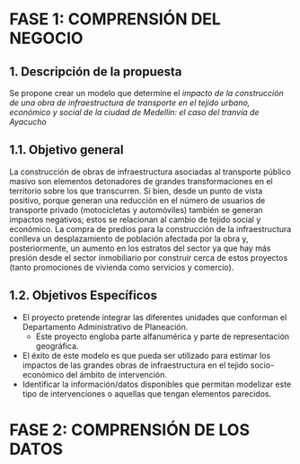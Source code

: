 # FASE 1: COMPRENSIÓN DEL NEGOCIO
## 1. Descripción de la propuesta
Se propone crear un modelo que determine el *impacto de la construcción de una obra de infraestructura de transporte en el tejido urbano, económico y social de la ciudad de Medellín: el caso del tranvía de Ayacucho*
## 1.1. Objetivo general
La construcción de obras de infraestructura asociadas al transporte público masivo son elementos detonadores de grandes transformaciones en el territorio sobre los que transcurren. Si bien, desde un punto de vista positivo, porque generan una reducción en el número de usuarios de transporte privado (motocicletas y automóviles) también se generan impactos negativos; estos se relacionan al cambio de tejido social y económico. 
La compra de predios para la construcción de la infraestructura conlleva un desplazamiento de población afectada por la obra y, posteriormente, un aumento en los estratos del sector ya que hay más presión desde el sector inmobiliario por construir cerca de estos proyectos (tanto promociones de vivienda como servicios y comercio).  

## 1.2. Objetivos Específicos
   * El proyecto pretende integrar las diferentes unidades que conforman el Departamento Administrativo de Planeación.
        * Este proyecto engloba parte alfanumérica y parte de representación geográfica.
   * El éxito de este modelo es que pueda ser utilizado para estimar los impactos de las grandes obras de infraestructura en el tejido socio-económico del ámbito de intervención.
   * Identificar la información/datos disponibles que permitan modelizar este tipo de intervenciones o aquellas que tengan elementos parecidos.
      
   
# FASE 2: COMPRENSIÓN DE LOS DATOS
